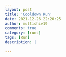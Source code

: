 ```yaml
---
layout: post
title: 'Cooldown Run'
date: 2021-12-26 22:20:25
author: multishiv19
comments: true
category: [runs]
tags: [Run]
description: |
    
---
```





<div width='100%' class='strava-embed-placeholder' data-embed-type='activity' data-embed-id='6428036857'></div>
<script src='https://strava-embeds.com/embed.js'></script>
